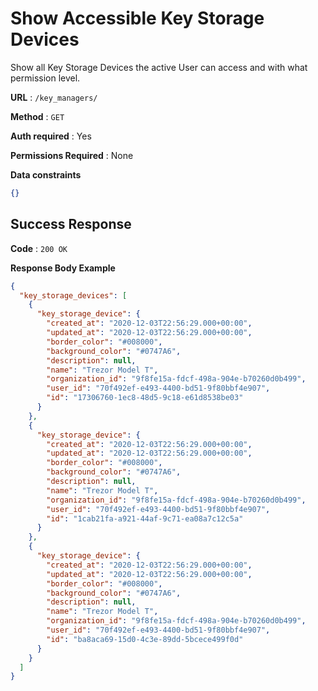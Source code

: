 # Show Accessible Key Storage Devices

Show all Key Storage Devices the active User can access and with what permission level.

**URL** : `/key_managers/`

**Method** : `GET`

**Auth required** : Yes

**Permissions Required** : None

**Data constraints**

```json
{}
```

## Success Response

**Code** : `200 OK`

**Response Body Example**

```json
{
  "key_storage_devices": [
    {
      "key_storage_device": {
        "created_at": "2020-12-03T22:56:29.000+00:00",
        "updated_at": "2020-12-03T22:56:29.000+00:00",
        "border_color": "#008000",
        "background_color": "#0747A6",
        "description": null,
        "name": "Trezor Model T",
        "organization_id": "9f8fe15a-fdcf-498a-904e-b70260d0b499",
        "user_id": "70f492ef-e493-4400-bd51-9f80bbf4e907",
        "id": "17306760-1ec8-48d5-9c18-e61d8538be03"
      }
    },
    {
      "key_storage_device": {
        "created_at": "2020-12-03T22:56:29.000+00:00",
        "updated_at": "2020-12-03T22:56:29.000+00:00",
        "border_color": "#008000",
        "background_color": "#0747A6",
        "description": null,
        "name": "Trezor Model T",
        "organization_id": "9f8fe15a-fdcf-498a-904e-b70260d0b499",
        "user_id": "70f492ef-e493-4400-bd51-9f80bbf4e907",
        "id": "1cab21fa-a921-44af-9c71-ea08a7c12c5a"
      }
    },
    {
      "key_storage_device": {
        "created_at": "2020-12-03T22:56:29.000+00:00",
        "updated_at": "2020-12-03T22:56:29.000+00:00",
        "border_color": "#008000",
        "background_color": "#0747A6",
        "description": null,
        "name": "Trezor Model T",
        "organization_id": "9f8fe15a-fdcf-498a-904e-b70260d0b499",
        "user_id": "70f492ef-e493-4400-bd51-9f80bbf4e907",
        "id": "ba8aca69-15d0-4c3e-89dd-5bcece499f0d"
      }
    }
  ]
}
```
